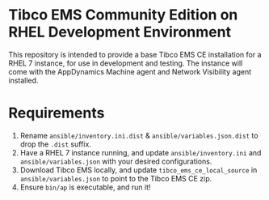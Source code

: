# Tibco EMS Community Edition on RHEL Development Environment

This repository is intended to provide a base Tibco EMS CE installation for a RHEL 7 instance, for use in development and testing.  The instance will come with the AppDynamics Machine agent and Network Visibility agent installed.

# Requirements

1. Rename `ansible/inventory.ini.dist` & `ansible/variables.json.dist` to drop the `.dist` suffix.
2. Have a RHEL 7 instance running, and update `ansible/inventory.ini` and `ansible/variables.json` with your desired configurations.
3. Download Tibco EMS locally, and update `tibco_ems_ce_local_source` in `ansible/variables.json` to point to the Tibco EMS CE zip.
4. Ensure `bin/ap` is executable, and run it!
